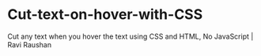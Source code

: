# Cut-text-on-hover-with-CSS
Cut any text when you hover the text using CSS and HTML, No JavaScript | Ravi Raushan
